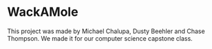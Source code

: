 # WackAMole
This project was made by Michael Chalupa, Dusty Beehler and Chase Thompson. 
We made it for our computer science capstone class. 
